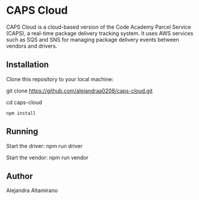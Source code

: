 # CAPS Cloud

CAPS Cloud is a cloud-based version of the Code Academy Parcel Service (CAPS), a real-time package delivery tracking system. It uses AWS services such as SQS and SNS for managing package delivery events between vendors and drivers.

## Installation

Clone this repository to your local machine:

git clone <https://github.com/alejandraa0208/caps-cloud.git>

cd caps-cloud

 `npm install`

## Running

Start the driver: npm run driver

Start the vendor: npm run vendor

## Author

Alejandra Altamirano
